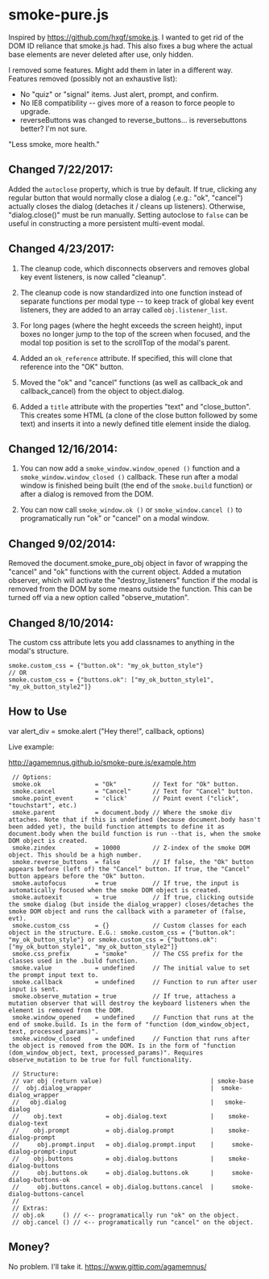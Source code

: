 smoke-pure.js
===============

Inspired by https://github.com/hxgf/smoke.js. I wanted to get rid of the DOM ID reliance that smoke.js had. This also fixes a bug where the actual base elements are never deleted after use, only hidden.

I removed some features. Might add them in later in a different way. Features removed (possibly not an exhaustive list):
* No "quiz" or "signal" items. Just alert, prompt, and confirm.
* No IE8 compatibility -- gives more of a reason to force people to upgrade.
* reverseButtons was changed to reverse_buttons... is reversebuttons better? I'm not sure.

"Less smoke, more health."

Changed 7/22/2017:
-----------
Added the `autoclose` property, which is true by default.
If true, clicking any regular button that would normally close a dialog (.e.g.: "ok", "cancel") actually closes the dialog (detaches it / cleans up listeners). Otherwise, "dialog.close()" must be run manually.
Setting autoclose to `false` can be useful in constructing a more persistent multi-event modal.

Changed 4/23/2017:
-----------
1) The cleanup code, which disconnects observers and removes global key event listeners, is now called "cleanup".

2) The cleanup code is now standardized into one function instead of separate functions per modal type -- to keep track of global key event listeners, they are added to an array called `obj.listener_list`.

3) For long pages (where the heght exceeds the screen height), input boxes no longer jump to the top of the screen when focused, and the modal top position is set to the scrollTop of the modal's parent.

4) Added an `ok_reference` attribute. If specified, this will clone that reference into the "OK" button.

5) Moved the "ok" and "cancel" functions (as well as callback_ok and callback_cancel) from the object to object.dialog.

6) Added a `title` attribute with the properties "text" and "close_button". This creates some HTML (a clone of the close button followed by some text) and inserts it into a newly defined title element inside the dialog.

Changed 12/16/2014:
-----------
1) You can now add a ``smoke_window.window_opened ()`` function and a ``smoke_window.window_closed ()`` callback. These run after a modal window is finished being built (the end of the ``smoke.build`` function) or after a dialog is removed from the DOM.

2) You can now call ``smoke_window.ok ()`` or ``smoke_window.cancel ()`` to programatically run "ok" or "cancel" on a modal window.


Changed 9/02/2014:
-----------
Removed the document.smoke_pure_obj object in favor of wrapping the "cancel" and "ok" functions with the current object.
Added a mutation observer, which will activate the "destroy_listeners" function if the modal is removed from the DOM by some means outside the function. This can be turned off via a new option called "observe_mutation".


Changed 8/10/2014:
-----------
The custom css attribute lets you add classnames to anything in the modal's structure.
````
smoke.custom_css = {"button.ok": "my_ok_button_style"}
// OR
smoke.custom_css = {"buttons.ok": ["my_ok_button_style1", "my_ok_button_style2"]}
````


How to Use
-----------

var alert_div = smoke.alert ("Hey there!", callback, options)

Live example:

http://agamemnus.github.io/smoke-pure.js/example.htm


````
 // Options:
 smoke.ok               = "Ok"          // Text for "Ok" button.
 smoke.cancel           = "Cancel"      // Text for "Cancel" button.
 smoke.point_event      = 'click'       // Point event ("click", "touchstart", etc.)
 smoke.parent           = document.body // Where the smoke div attaches. Note that if this is undefined (because document.body hasn't been added yet), the build function attempts to define it as document.body when the build function is run --that is, when the smoke DOM object is created.
 smoke.zindex           = 10000         // Z-index of the smoke DOM object. This should be a high number.
 smoke.reverse_buttons  = false         // If false, the "Ok" button appears before (left of) the "Cancel" button. If true, the "Cancel" button appears before the "Ok" button.
 smoke.autofocus        = true          // If true, the input is automatically focused when the smoke DOM object is created.
 smoke.autoexit         = true          // If true, clicking outside the smoke dialog (but inside the dialog_wrapper) closes/detaches the smoke DOM object and runs the callback with a parameter of (false, evt).
 smoke.custom_css       = {}            // Custom classes for each object in the structure. E.G.: smoke.custom_css = {"button.ok": "my_ok_button_style"} or smoke.custom_css = {"buttons.ok": ["my_ok_button_style1", "my_ok_button_style2"]}
 smoke.css_prefix       = "smoke"       // The CSS prefix for the classes used in the .build function.
 smoke.value            = undefined     // The initial value to set the prompt input text to.
 smoke.callback         = undefined     // Function to run after user input is sent.
 smoke.observe_mutation = true          // If true, attachess a mutation observer that will destroy the keyboard listeners when the element is removed from the DOM.
 smoke.window_opened    = undefined     // Function that runs at the end of smoke.build. Is in the form of "function (dom_window_object, text, processed_params)".
 smoke.window_closed    = undefined     // Function that runs after the object is removed from the DOM. Is in the form of "function (dom_window_object, text, processed_params)". Requires observe_mutation to be true for full functionality.
 
 // Structure:
 // var obj (return value)                              | smoke-base
 //  obj.dialog_wrapper                                 |  smoke-dialog_wrapper
 //   obj.dialog                                        |   smoke-dialog
 //    obj.text            = obj.dialog.text            |    smoke-dialog-text
 //    obj.prompt          = obj.dialog.prompt          |    smoke-dialog-prompt
 //     obj.prompt.input   = obj.dialog.prompt.input    |     smoke-dialog-prompt-input
 //    obj.buttons         = obj.dialog.buttons         |    smoke-dialog-buttons
 //     obj.buttons.ok     = obj.dialog.buttons.ok      |     smoke-dialog-buttons-ok
 //     obj.buttons.cancel = obj.dialog.buttons.cancel  |     smoke-dialog-buttons-cancel
 //
 // Extras:
 // obj.ok     () // <-- programatically run "ok" on the object.
 // obj.cancel () // <-- programatically run "cancel" on the object.
````

Money?
-----------
No problem. I'll take it. https://www.gittip.com/agamemnus/
